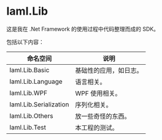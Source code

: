 # IamI.Lib
这是我在 .Net Framework 的使用过程中代码整理而成的 SDK。

包括以下内容：

命名空间|说明
----|----
IamI.Lib.Basic|基础性的应用，如日志。
IamI.Lib.Language|语言相关。
IamI.Lib.WPF|WPF 使用相关。
IamI.Lib.Serialization|序列化相关。
IamI.Lib.Others|放一些奇怪的东西。
IamI.Lib.Test|本工程的测试。
